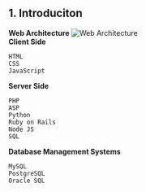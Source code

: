 ## 1. Introduciton
**Web Architecture**
![Web Architecture](https://axisbits.com/storage/app/uploads/public/7da/cc4/ec1/7dacc4ec1c9bc16b7aa58185cb8efa5a.png "Web Architecture")
<br>
**Client Side**
```
HTML
CSS 
JavaScript
```
**Server Side**
```
PHP
ASP
Python
Ruby on Rails
Node JS 
SQL
```
**Database Management Systems**
```
MySQL
PostgreSQL
Oracle SQL
```
